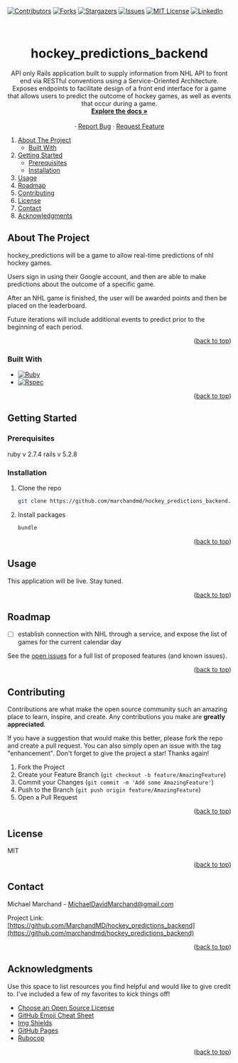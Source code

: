 <!-- Improved compatibility of back to top link: See: https://github.com/marchandmd/hockey_predictions_backend/pull/73 -->

<a name="readme-top"></a>

<!--
*** Thanks for checking out the hockey_predictions_backend. If you have a suggestion
*** that would make this better, please fork the repo and create a pull request
*** or simply open an issue with the tag "enhancement".
*** Don't forget to give the project a star!
*** Thanks again! Now go create something AMAZING! :D
-->

<!-- PROJECT SHIELDS -->
<!--
*** I'm using markdown "reference style" links for readability.
*** Reference links are enclosed in brackets [ ] instead of parentheses ( ).
*** See the bottom of this document for the declaration of the reference variables
*** for contributors-url, forks-url, etc. This is an optional, concise syntax you may use.
*** https://www.markdownguide.org/basic-syntax/#reference-style-links
-->

[![Contributors][contributors-shield]][contributors-url]
[![Forks][forks-shield]][forks-url]
[![Stargazers][stars-shield]][stars-url]
[![Issues][issues-shield]][issues-url]
[![MIT License][license-shield]][license-url]
[![LinkedIn][linkedin-shield]][linkedin-url]

<!-- PROJECT LOGO -->
<br />
<div align="center">

  <h1 align="center">hockey_predictions_backend</h1>

  <p align="center">
    API only Rails application built to supply information from NHL API to front end via RESTful conventions using a Service-Oriented Architecture.
<br />
      Exposes endpoints to facilitate design of a front end interface for a game that allows users to predict the outcome of hockey games, as well as events that occur during a game.
    <br />
    <a href="https://github.com/marchandmd/hockey_predictions_backend"><strong>Explore the docs »</strong></a>
    <br />
    <br />
    <!-- <a href="https://github.com/marchandmd/hockey_predictions_backend">View Demo</a> -->
    ·
    <a href="https://github.com/marchandmd/hockey_predictions_backend/issues">Report Bug</a>
    ·
    <a href="https://github.com/marchandmd/hockey_predictions_backend/issues">Request Feature</a>
  </p>
</div>

<!-- TABLE OF CONTENTS -->
  <ol>
    <li>
      <a href="#about-the-project">About The Project</a>
      <ul>
        <li><a href="#built-with">Built With</a></li>
      </ul>
    </li>
    <li>
      <a href="#getting-started">Getting Started</a>
      <ul>
        <li><a href="#prerequisites">Prerequisites</a></li>
        <li><a href="#installation">Installation</a></li>
      </ul>
    </li>
    <li><a href="#usage">Usage</a></li>
    <li><a href="#roadmap">Roadmap</a></li>
    <li><a href="#contributing">Contributing</a></li>
    <li><a href="#license">License</a></li>
    <li><a href="#contact">Contact</a></li>
    <li><a href="#acknowledgments">Acknowledgments</a></li>
  </ol>

<!-- ABOUT THE PROJECT -->

## About The Project

hockey_predictions will be a game to allow real-time predictions of nhl hockey games.

Users sign in using their Google account, and then are able to make predictions about the outcome of a specific game.

After an NHL game is finished, the user will be awarded points and then be placed on the leaderboard.

Future iterations will include additional events to predict prior to the beginning of each period.

<p align="right">(<a href="#readme-top">back to top</a>)</p>

### Built With

-   [![Ruby][ruby.com]][ruby-url]
-   [![Rspec][rspec.com]][rspec-url]

<p align="right">(<a href="#readme-top">back to top</a>)</p>

<!-- GETTING STARTED -->

## Getting Started

### Prerequisites

ruby v 2.7.4
rails v 5.2.8

### Installation

1. Clone the repo
    ```sh
    git clone https://github.com/marchandmd/hockey_predictions_backend.git
    ```
2. Install packages
    ```sh
    bundle
    ```

<p align="right">(<a href="#readme-top">back to top</a>)</p>

<!-- USAGE EXAMPLES -->

## Usage

This application will be live. Stay tuned.

<p align="right">(<a href="#readme-top">back to top</a>)</p>

<!-- ROADMAP -->

## Roadmap

- [ ] establish connection with NHL through a service, and expose the list of games for the current calendar day

See the [open issues](https://github.com/marchandmd/hockey_predictions_backend/issues) for a full list of proposed features (and known issues).

<p align="right">(<a href="#readme-top">back to top</a>)</p>

<!-- CONTRIBUTING -->

## Contributing

Contributions are what make the open source community such an amazing place to learn, inspire, and create. Any contributions you make are **greatly appreciated**.

If you have a suggestion that would make this better, please fork the repo and create a pull request. You can also simply open an issue with the tag "enhancement".
Don't forget to give the project a star! Thanks again!

1. Fork the Project
2. Create your Feature Branch (`git checkout -b feature/AmazingFeature`)
3. Commit your Changes (`git commit -m 'Add some AmazingFeature'`)
4. Push to the Branch (`git push origin feature/AmazingFeature`)
5. Open a Pull Request

<p align="right">(<a href="#readme-top">back to top</a>)</p>

<!-- LICENSE -->

## License

MIT

<p align="right">(<a href="#readme-top">back to top</a>)</p>

<!-- CONTACT -->

## Contact

Michael Marchand - MichaelDavidMarchand@gmail.com

Project Link: [https://github.com/MarchandMD/hockey_predictions_backend](https://github.com/marchandmd/hockey_predictions_backend)

<p align="right">(<a href="#readme-top">back to top</a>)</p>

<!-- ACKNOWLEDGMENTS -->

## Acknowledgments

Use this space to list resources you find helpful and would like to give credit to. I've included a few of my favorites to kick things off!

-   [Choose an Open Source License](https://choosealicense.com)
-   [GitHub Emoji Cheat Sheet](https://www.webpagefx.com/tools/emoji-cheat-sheet)
-   [Img Shields](https://shields.io)
-   [GitHub Pages](https://pages.github.com)
-   [Rubocop](https://rubocop.org/)

<p align="right">(<a href="#readme-top">back to top</a>)</p>

<!-- MARKDOWN LINKS & IMAGES -->
<!-- https://www.markdownguide.org/basic-syntax/#reference-style-links -->

[contributors-shield]: https://img.shields.io/github/contributors/marchandmd/hockey_predictions_backend.svg?style=for-the-badge
[contributors-url]: https://github.com/marchandmd/hockey_predictions_backend/graphs/contributors
[forks-shield]: https://img.shields.io/github/forks/marchandmd/hockey_predictions_backend.svg?style=for-the-badge
[forks-url]: https://github.com/marchandmd/hockey_predictions_backend/network/members
[stars-shield]: https://img.shields.io/github/stars/marchandmd/hockey_predictions_backend.svg?style=for-the-badge
[stars-url]: https://github.com/marchandmd/hockey_predictions_backend/stargazers
[issues-shield]: https://img.shields.io/github/issues/marchandmd/hockey_predictions_backend.svg?style=for-the-badge
[issues-url]: https://github.com/marchandmd/hockey_predictions_backend/issues
[license-shield]: https://img.shields.io/github/license/marchandmd/hockey_predictions_backend.svg?style=for-the-badge
[license-url]: https://github.com/marchandmd/hockey_predictions_backend/blob/master/LICENSE.txt
[linkedin-shield]: https://img.shields.io/badge/-LinkedIn-black.svg?style=for-the-badge&logo=linkedin&colorB=555
[linkedin-url]: https://linkedin.com/in/marchandmd1
[product-screenshot]: images/screenshot.png
[bootstrap.com]: https://img.shields.io/badge/Bootstrap-563D7C?style=for-the-badge&logo=bootstrap&logoColor=white
[bootstrap-url]: https://getbootstrap.com
[ruby.com]: https://img.shields.io/badge/ruby-v2.7.4-red
[ruby-url]: https://ruby-doc.org/core-2.7.2/
[rspec.com]: https://img.shields.io/badge/rspec-v3.10-success
[rspec-url]: https://rspec.info/documentation/
